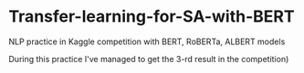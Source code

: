 # Transfer-learning-for-SA-with-BERT
NLP practice in Kaggle competition with BERT, RoBERTa, ALBERT models

During this practice I've managed to get the 3-rd result in the competition)
